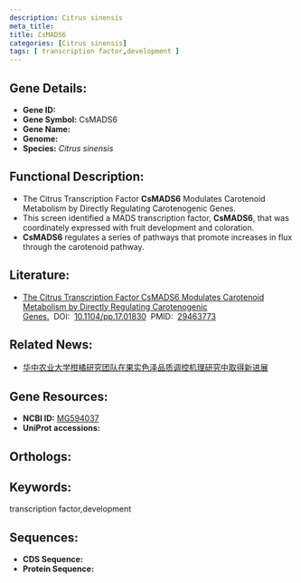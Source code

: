 ```yaml
---
description: Citrus sinensis
meta_title:
title: CsMADS6
categories: [Citrus sinensis]
tags: [ transcription factor,development ]
---
```


## Gene Details:
- **Gene ID:**	[]()
- **Gene Symbol:** CsMADS6
- **Gene Name:** 
- **Genome:** []()
- **Species:** *Citrus sinensis*

## Functional Description:
   - The Citrus Transcription Factor **CsMADS6** Modulates Carotenoid Metabolism by Directly Regulating Carotenogenic Genes.
   - This screen identified a MADS transcription factor, **CsMADS6**, that was coordinately expressed with fruit development and coloration.
   - **CsMADS6** regulates a series of pathways that promote increases in flux through the carotenoid pathway.

## Literature:
   - [The Citrus Transcription Factor CsMADS6 Modulates Carotenoid Metabolism by Directly Regulating Carotenogenic Genes.]( https://academic.oup.com/plphys/article/176/4/2657/6116937?login=true)&nbsp;&nbsp;DOI:&nbsp;&nbsp;[10.1104/pp.17.01830](https://academic.oup.com/plphys/article/176/4/2657/6116937?login=true)&nbsp;&nbsp;PMID:&nbsp;&nbsp;[29463773](https://pubmed.ncbi.nlm.nih.gov/29463773/)

## Related News:
   - [华中农业大学柑橘研究团队在果实色泽品质调控机理研究中取得新进展](https://mp.weixin.qq.com/s?__biz=MzIyOTY2NDYyNQ==&mid=2247488109&idx=1&sn=bc1a4a67406aa291cc2c408edaa31522&chksm=e8be6073dfc9e9651bdf8686787410db836b00c4187af03dbb5510962001075a179595a43eb5&scene=27#wechat_redirect)

## Gene Resources:
- **NCBI ID:** [MG594037](https://www.ncbi.nlm.nih.gov/gene/?term=MG594037)
- **UniProt accessions:** [](https://www.uniprot.org/uniprotkb//entry)

## Orthologs:


## Keywords:
transcription factor,development

## Sequences:
- **CDS Sequence:**
- **Protein Sequence:**
